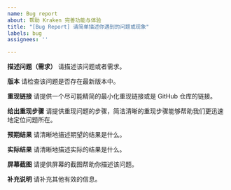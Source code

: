 ```yaml
---
name: Bug report
about: 帮助 Kraken 完善功能与体验
title: "[Bug Report] 请简单描述你遇到的问题或现象"
labels: bug
assignees: ''

---
```


**描述问题（需求）**
请描述该问题或者需求。

**版本**
请检查该问题是否存在最新版本中。

**重现链接**
请提供一个尽可能精简的最小化重现链接或是 GitHub 仓库的链接。

**给出重现步骤**
请提供重现问题的步骤，简洁清晰的重现步骤能够帮助我们更迅速地定位问题所在。

**预期结果**
请清晰地描述期望的结果是什么。

**实际结果**
请清晰地描述实际的结果是什么。

**屏幕截图**
请提供屏幕的截图帮助你描述该问题。

**补充说明**
请补充其他有效的信息。
